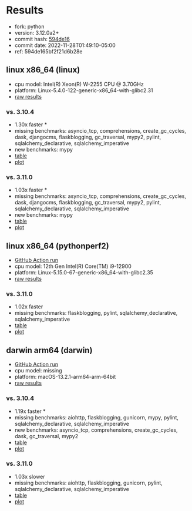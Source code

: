 # Results

- fork: python
- version: 3.12.0a2+
- commit hash: [594de16](https://github.com/python/cpython/commit/594de16)
- commit date: 2022-11-28T01:49:10-05:00
- ref: 594de165bf2f21d6b28e

## linux x86_64 (linux)

- cpu model: Intel(R) Xeon(R) W-2255 CPU @ 3.70GHz
- platform: Linux-5.4.0-122-generic-x86_64-with-glibc2.31
- [raw results](bm-20221128-linux-x86_64-python-594de165bf2f21d6b28e-3.12.0a2%2B-594de16.json)

### vs. 3.10.4

- 1.30x faster \*
- missing benchmarks: asyncio_tcp, comprehensions, create_gc_cycles, dask, djangocms, flaskblogging, gc_traversal, mypy2, pylint, sqlalchemy_declarative, sqlalchemy_imperative
- new benchmarks: mypy
- [table](bm-20221128-linux-x86_64-python-594de165bf2f21d6b28e-3.12.0a2%2B-594de16-vs-3.10.4.md)
- [plot](bm-20221128-linux-x86_64-python-594de165bf2f21d6b28e-3.12.0a2%2B-594de16-vs-3.10.4.png)

### vs. 3.11.0

- 1.03x faster \*
- missing benchmarks: asyncio_tcp, comprehensions, create_gc_cycles, dask, djangocms, flaskblogging, gc_traversal, mypy2, pylint, sqlalchemy_declarative, sqlalchemy_imperative
- new benchmarks: mypy
- [table](bm-20221128-linux-x86_64-python-594de165bf2f21d6b28e-3.12.0a2%2B-594de16-vs-3.11.0.md)
- [plot](bm-20221128-linux-x86_64-python-594de165bf2f21d6b28e-3.12.0a2%2B-594de16-vs-3.11.0.png)

## linux x86_64 (pythonperf2)

- [GitHub Action run](https://github.com/faster-cpython/benchmarking/actions/runs/4513536837)
- cpu model: 12th Gen Intel(R) Core(TM) i9-12900
- platform: Linux-5.15.0-67-generic-x86_64-with-glibc2.35
- [raw results](bm-20221128-pythonperf2-x86_64-python-594de165bf2f21d6b28e-3.12.0a2%2B-594de16.json)

### vs. 3.11.0

- 1.02x faster
- missing benchmarks: flaskblogging, pylint, sqlalchemy_declarative, sqlalchemy_imperative
- [table](bm-20221128-pythonperf2-x86_64-python-594de165bf2f21d6b28e-3.12.0a2%2B-594de16-vs-3.11.0.md)
- [plot](bm-20221128-pythonperf2-x86_64-python-594de165bf2f21d6b28e-3.12.0a2%2B-594de16-vs-3.11.0.png)

## darwin arm64 (darwin)

- [GitHub Action run](https://github.com/faster-cpython/benchmarking/actions/runs/4494504555)
- cpu model: missing
- platform: macOS-13.2.1-arm64-arm-64bit
- [raw results](bm-20221128-darwin-arm64-python-594de165bf2f21d6b28e-3.12.0a2%2B-594de16.json)

### vs. 3.10.4

- 1.19x faster \*
- missing benchmarks: aiohttp, flaskblogging, gunicorn, mypy, pylint, sqlalchemy_declarative, sqlalchemy_imperative
- new benchmarks: asyncio_tcp, comprehensions, create_gc_cycles, dask, gc_traversal, mypy2
- [table](bm-20221128-darwin-arm64-python-594de165bf2f21d6b28e-3.12.0a2%2B-594de16-vs-3.10.4.md)
- [plot](bm-20221128-darwin-arm64-python-594de165bf2f21d6b28e-3.12.0a2%2B-594de16-vs-3.10.4.png)

### vs. 3.11.0

- 1.03x slower
- missing benchmarks: aiohttp, flaskblogging, gunicorn, pylint, sqlalchemy_declarative, sqlalchemy_imperative
- [table](bm-20221128-darwin-arm64-python-594de165bf2f21d6b28e-3.12.0a2%2B-594de16-vs-3.11.0.md)
- [plot](bm-20221128-darwin-arm64-python-594de165bf2f21d6b28e-3.12.0a2%2B-594de16-vs-3.11.0.png)

